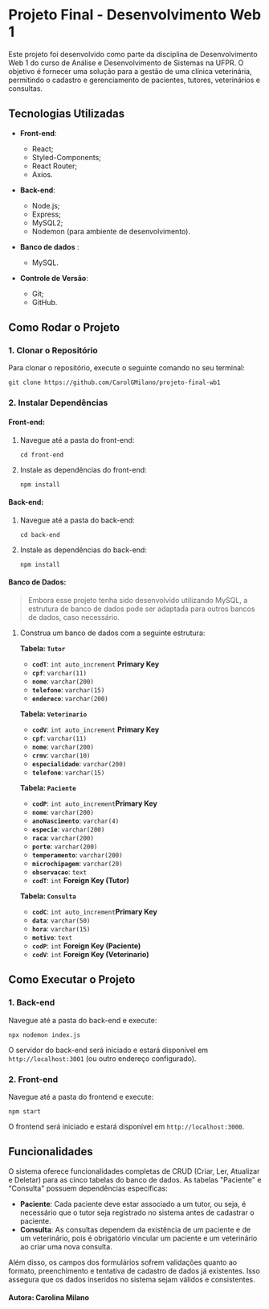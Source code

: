 # Projeto Final - Desenvolvimento Web 1

Este projeto foi desenvolvido como parte da disciplina de Desenvolvimento Web 1 do curso de Análise e Desenvolvimento de Sistemas na UFPR. O objetivo é fornecer uma solução para a gestão de uma clínica veterinária, permitindo o cadastro e gerenciamento de pacientes, tutores, veterinários e consultas.


## Tecnologias Utilizadas

-   **Front-end**:
    -   React;
    -   Styled-Components;
    -   React Router;
    -   Axios.

-   **Back-end**:
    -   Node.js;
    -   Express;
    -   MySQL2;
    -   Nodemon (para ambiente de desenvolvimento).

-   **Banco de dados** :
	-    MySQL.

-   **Controle de Versão**: 
	 -   Git; 
	 -   GitHub.

##  Como Rodar o Projeto

### 1. Clonar o Repositório

Para clonar o repositório, execute o seguinte comando no seu terminal:

	git clone https://github.com/CarolGMilano/projeto-final-wb1 

### 2. Instalar Dependências

#### Front-end:

1.  Navegue até a pasta do front-end:

	`cd front-end` 

2.  Instale as dependências do front-end:

	`npm install` 

#### Back-end:

1.  Navegue até a pasta do back-end:

	`cd back-end` 

2.  Instale as dependências do back-end:

   	 `npm install`

#### Banco de Dados:

>Embora esse projeto tenha sido desenvolvido utilizando MySQL, a estrutura de banco de dados pode ser adaptada para outros bancos de dados, caso necessário.

1. Construa um banco de dados com a seguinte estrutura:
	
	**Tabela: `Tutor`**
	-  **`codT`**: `int auto_increment` **Primary Key** 
	-  **`cpf`**: `varchar(11)` 
	-  **`nome`**: `varchar(200)` 
	-  **`telefone`**: `varchar(15)` 
	-  **`endereco`**: `varchar(200)`

	**Tabela: `Veterinario`**
	-  **`codV`**: `int auto_increment` **Primary Key** 
	-  **`cpf`**: `varchar(11)` 
	-  **`nome`**: `varchar(200)` 
	-  **`crmv`**: `varchar(10)` 
	-  **`especialidade`**: `varchar(200)`
	-  **`telefone`**: `varchar(15)`

	**Tabela: `Paciente`**
	-  **`codP`**: `int auto_increment`**Primary Key** 
	-  **`nome`**: `varchar(200)` 
	-  **`anoNascimento`**: `varchar(4)` 
	-  **`especie`**: `varchar(200)`
	-  **`raca`**: `varchar(200)`
	-  **`porte`**: `varchar(200)`
	- **`temperamento`**: `varchar(200)`
	- **`microchipagem`**: `varchar(20)`
	- **`observacao`**: `text`
	- **`codT`**: `int` **Foreign Key (Tutor)**

	**Tabela: `Consulta`**
	-  **`codC`**: `int auto_increment`**Primary Key**
	-  **`data`**: `varchar(50)` 
	-  **`hora`**: `varchar(15)` 
	-  **`motivo`**: `text` 
	-  **`codP`**: `int` **Foreign Key (Paciente)**
	-  **`codV`**: `int` **Foreign Key (Veterinario)**

## Como Executar o Projeto

### 1. Back-end

Navegue até a pasta do back-end e execute:

	npx nodemon index.js 

O servidor do back-end será iniciado e estará disponível em `http://localhost:3001` (ou outro endereço configurado).

### 2. Front-end

Navegue até a pasta do frontend e execute:

	npm start 

O frontend será iniciado e estará disponível em `http://localhost:3000`.

## Funcionalidades

O sistema oferece funcionalidades completas de CRUD (Criar, Ler, Atualizar e Deletar) para as cinco tabelas do banco de dados. As tabelas "Paciente" e "Consulta" possuem dependências específicas:
- **Paciente**: Cada paciente deve estar associado a um tutor, ou seja, é necessário que o tutor seja registrado no sistema antes de cadastrar o paciente. 
- **Consulta**: As consultas dependem da existência de um paciente e de um veterinário, pois é obrigatório vincular um paciente e um veterinário ao criar uma nova consulta.

Além disso, os campos dos formulários sofrem validações quanto ao formato, preenchimento e tentativa de cadastro de dados já existentes. Isso assegura que os dados inseridos no sistema sejam válidos e consistentes.

#### Autora: Carolina Milano
